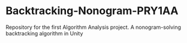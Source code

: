 # Backtracking-Nonogram-PRY1AA
Repository for the first Algorithm Analysis project. A nonogram-solving backtracking algorithm in Unity
